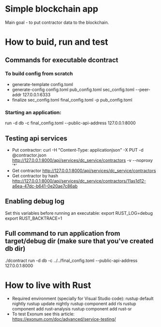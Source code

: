 Simple blockchain app
====

Main goal - to put contractor data to the blockchain.

# How to buid, run and test
## Commands for executable **dcontract**
### To build config from scratch
* generate-template config.toml
* generate-config config.toml pub_config.toml sec_config.toml --peer-addr 127.0.0.1:6333
* finalize sec_config.toml final_config.toml -p pub_config.toml
### Starting an application:
run -d db -c final_config.toml --public-api-address 127.0.0.1:8000

## Testing api services

* Put contractor:
curl -H "Content-Type: applicationjson" -X PUT -d @contractor.json http://127.0.0.1:8000/api/services/dc_service/contractors -v --noproxy '*'
* Get contractor
http://127.0.0.1:8000/api/services/dc_service/contractors
* Get contractor by hash
http://127.0.0.1:8000/api/services/dc_service/contractors/11as1d12-a6ea-47dc-b641-0e20ae7c86ab
## Enabling debug log
Set this variables before running an executable:
export RUST_LOG=debug
export RUST_BACKTRACE=1
## Full command to run application from **target/debug** dir (make sure that you've created db dir)
./dcontract run -d db -c ../../final_config.toml --public-api-address 127.0.0.1:8000
# How to live with Rust
* Required environment (specially for Visual Studio code):
rustup default nightly
rustup update nightly
rustup component add rls
rustup component add rust-analysis
rustup component add rust-sr
* To test Exonum see this article:
https://exonum.com/doc/advanced/service-testing/
